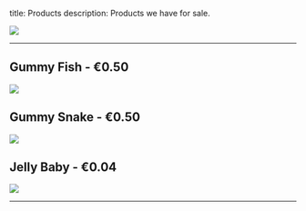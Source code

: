 title: Products
description: Products we have for sale.

![](https://fontmeme.com/permalink/211008/f09b2ca814ef60f36293fb801009c0c2.png)

---

## Gummy Fish - €0.50
![](https://www.sweetco.ie/image/cache/catalog/sweetco/product/haribo/haribo-freaky-fish-112-1000x1000.jpg)

## Gummy Snake - €0.50
![](https://cdn3.evostore.io/productimages/vow_premium/l/hb90279.jpg)

## Jelly Baby - €0.04
![](https://www.planetcandy.ie/image/cache/data/Jellies/Haribo%20Jelly%20Babies-500x500.png)

---
